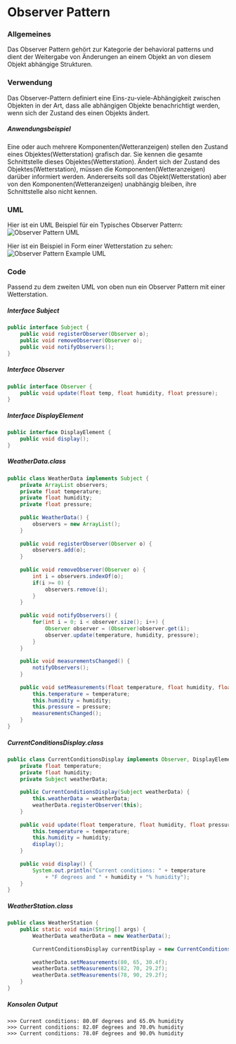 # Observer Pattern

### Allgemeines
Das Observer Pattern gehört zur Kategorie der behavioral patterns und dient der Weitergabe von Änderungen an einem Objekt an von diesem Objekt abhängige Strukturen.
### Verwendung
Das Observer-Pattern definiert eine Eins-zu-viele-Abhängigkeit zwischen Objekten in der Art, dass alle abhängigen Objekte benachrichtigt werden, wenn sich der Zustand des einen Objekts ändert.
##### Anwendungsbeispiel
Eine oder auch mehrere Komponenten(Wetteranzeigen) stellen den Zustand eines Objektes(Wetterstation) grafisch dar. Sie kennen die gesamte Schnittstelle dieses Objektes(Wetterstation). Ändert sich der Zustand des Objektes(Wetterstation), müssen die Komponenten(Wetteranzeigen) darüber informiert werden. Andererseits soll das Objekt(Wetterstation) aber von den Komponenten(Wetteranzeigen) unabhängig bleiben, ihre Schnittstelle also nicht kennen.

### UML 
Hier ist ein UML Beispiel für ein Typisches Observer Pattern:
![Observer Pattern UML](https://i.imgur.com/08ws8I4.png)


Hier ist ein Beispiel in Form einer Wetterstation zu sehen:
![Observer Pattern Example UML](https://i.imgur.com/tXBtsyz.png)

### Code
Passend zu dem zweiten UML von oben nun ein Observer Pattern mit einer Wetterstation.

##### Interface Subject
```java
public interface Subject {
	public void registerObserver(Observer o);
    public void removeObserver(Observer o);
    public void notifyObservers();
}
```
##### Interface Observer
```java
public interface Observer {
	public void update(float temp, float humidity, float pressure);
}
```
##### Interface DisplayElement
```java
public interface DisplayElement {
	public void display();
}
```
##### WeatherData.class
```java
public class WeatherData implements Subject {
	private ArrayList observers;
    private float temperature;
    private float humidity;
    private float pressure;
    
    public WeatherData() {
    	observers = new ArrayList();
    }
    
    public void registerObserver(Observer o) {
    	observers.add(o);
    }
    
    public void removeObserver(Observer o) {
    	int i = observers.indexOf(o);
        if(i >= 0) {
        	observers.remove(i);
        }
    }
    
    public void notifyObservers() {
    	for(int i = 0; i < observer.size(); i++) {
    		Observer observer = (Observer)observer.get(i);
            observer.update(temperature, humidity, pressure);
    	}
    }
    
    public void measurementsChanged() {
    	notifyObservers();
    }
    
    public void setMeasurements(float temperature, float humidity, float pressure) {
    	this.temperature = temperature;
        this.humidity = humidity;
        this.pressure = pressure;
        measurementsChanged();
    }
}
```
##### CurrentConditionsDisplay.class
```java
public class CurrentConditionsDisplay implements Observer, DisplayElement {
	private float temperature;
    private float humidity;
    private Subject weatherData;
    
    public CurrentConditionsDisplay(Subject weatherData) {
    	this.weatherData = weatherData;
        weatherData.registerObserver(this);
    }
    
    public void update(float temperature, float humidity, float pressure) {
    	this.temperature = temperature;
        this.humidity = humidity;
        display();
    }
    
    public void display() {
    	System.out.println("Current conditions: " + temperature 
        	+ "F degrees and " + humidity + "% humidity");
    }
}
```
##### WeatherStation.class
```java
public class WeatherStation {
	public static void main(String[] args) {
    	WeatherData weatherData = new WeatherData();
        
        CurrentConditionsDisplay currentDisplay = new CurrentConditionsDisplay(weatherData);
        
        weatherData.setMeasurements(80, 65, 30.4f);
        weatherData.setMeasurements(82, 70, 29.2f);
        weatherData.setMeasurements(78, 90, 29.2f);
    }
}
```
##### Konsolen Output
```
>>> Current conditions: 80.0F degrees and 65.0% humidity
>>> Current conditions: 82.0F degrees and 70.0% humidity
>>> Current conditions: 78.0F degrees and 90.0% humidity
```